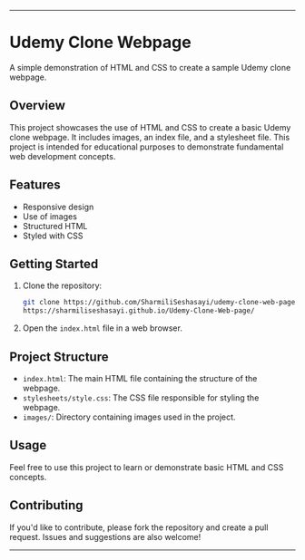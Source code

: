 
---

# Udemy Clone Webpage

A simple demonstration of HTML and CSS to create a sample Udemy clone webpage.

## Overview

This project showcases the use of HTML and CSS to create a basic Udemy clone webpage. It includes images, an index file, and a stylesheet file. This project is intended for educational purposes to demonstrate fundamental web development concepts.

## Features

- Responsive design
- Use of images
- Structured HTML
- Styled with CSS

## Getting Started

1. Clone the repository:

    ```bash
    git clone https://github.com/SharmiliSeshasayi/udemy-clone-web-page.git
    https://sharmiliseshasayi.github.io/Udemy-Clone-Web-page/
    ```

2. Open the `index.html` file in a web browser.

## Project Structure

- `index.html`: The main HTML file containing the structure of the webpage.
- `stylesheets/style.css`: The CSS file responsible for styling the webpage.
- `images/`: Directory containing images used in the project.

## Usage

Feel free to use this project to learn or demonstrate basic HTML and CSS concepts.

## Contributing

If you'd like to contribute, please fork the repository and create a pull request. Issues and suggestions are also welcome!


---
